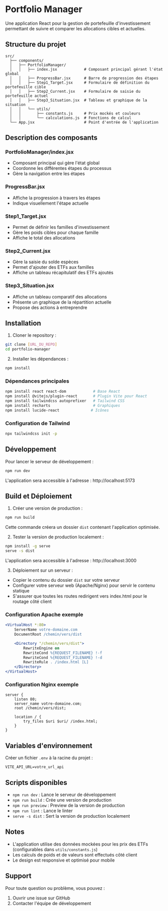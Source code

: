 # Portfolio Manager

Une application React pour la gestion de portefeuille d'investissement permettant de suivre et comparer les allocations cibles et actuelles.

## Structure du projet

```
src/
  ├── components/
  │   ├── PortfolioManager/
  │   │   ├── index.jsx            # Composant principal gérant l'état global
  │   │   ├── ProgressBar.jsx      # Barre de progression des étapes
  │   │   ├── Step1_Target.jsx     # Formulaire de définition du portefeuille cible
  │   │   ├── Step2_Current.jsx    # Formulaire de saisie du portefeuille actuel
  │   │   ├── Step3_Situation.jsx  # Tableau et graphique de la situation
  │   │   └── utils/
  │   │       ├── constants.js     # Prix mockés et couleurs
  │   │       └── calculations.js  # Fonctions de calcul
  └── App.jsx                      # Point d'entrée de l'application
```

## Description des composants

### PortfolioManager/index.jsx
- Composant principal qui gère l'état global
- Coordonne les différentes étapes du processus
- Gère la navigation entre les étapes

### ProgressBar.jsx
- Affiche la progression à travers les étapes
- Indique visuellement l'étape actuelle

### Step1_Target.jsx
- Permet de définir les familles d'investissement
- Gère les poids cibles pour chaque famille
- Affiche le total des allocations

### Step2_Current.jsx
- Gère la saisie du solde espèces
- Permet d'ajouter des ETFs aux familles
- Affiche un tableau récapitulatif des ETFs ajoutés

### Step3_Situation.jsx
- Affiche un tableau comparatif des allocations
- Présente un graphique de la répartition actuelle
- Propose des actions à entreprendre

## Installation

1. Cloner le repository :
```bash
git clone [URL_DU_REPO]
cd portfolio-manager
```

2. Installer les dépendances :
```bash
npm install
```

### Dépendances principales
```bash
npm install react react-dom            # Base React
npm install @vitejs/plugin-react       # Plugin Vite pour React
npm install tailwindcss autoprefixer   # Tailwind CSS
npm install recharts                   # Graphiques
npm install lucide-react              # Icônes
```

### Configuration de Tailwind
```bash
npx tailwindcss init -p
```

## Développement

Pour lancer le serveur de développement :
```bash
npm run dev
```

L'application sera accessible à l'adresse : http://localhost:5173

## Build et Déploiement

1. Créer une version de production :
```bash
npm run build
```
Cette commande créera un dossier `dist` contenant l'application optimisée.

2. Tester la version de production localement :
```bash
npm install -g serve
serve -s dist
```
L'application sera accessible à l'adresse : http://localhost:3000

3. Déploiement sur un serveur :
- Copier le contenu du dossier `dist` sur votre serveur
- Configurer votre serveur web (Apache/Nginx) pour servir le contenu statique
- S'assurer que toutes les routes redirigent vers index.html pour le routage côté client

### Configuration Apache exemple
```apache
<VirtualHost *:80>
    ServerName votre-domaine.com
    DocumentRoot /chemin/vers/dist

    <Directory "/chemin/vers/dist">
        RewriteEngine on
        RewriteCond %{REQUEST_FILENAME} !-f
        RewriteCond %{REQUEST_FILENAME} !-d
        RewriteRule . /index.html [L]
    </Directory>
</VirtualHost>
```

### Configuration Nginx exemple
```nginx
server {
    listen 80;
    server_name votre-domaine.com;
    root /chemin/vers/dist;
    
    location / {
        try_files $uri $uri/ /index.html;
    }
}
```

## Variables d'environnement
Créer un fichier `.env` à la racine du projet :
```env
VITE_API_URL=votre_url_api
```

## Scripts disponibles

- `npm run dev` : Lance le serveur de développement
- `npm run build` : Crée une version de production
- `npm run preview` : Preview de la version de production
- `npm run lint` : Lance le linter
- `serve -s dist` : Sert la version de production localement

## Notes
- L'application utilise des données mockées pour les prix des ETFs (configurables dans `utils/constants.js`)
- Les calculs de poids et de valeurs sont effectués côté client
- Le design est responsive et optimisé pour mobile

## Support
Pour toute question ou problème, vous pouvez :
1. Ouvrir une issue sur GitHub
2. Contacter l'équipe de développement